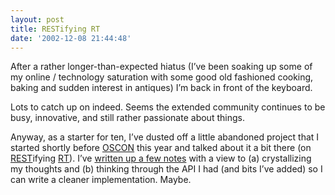 ```yaml
---
layout: post
title: RESTifying RT
date: '2002-12-08 21:44:48'
---
```



After a rather longer-than-expected hiatus (I’ve been soaking up some of my online / technology saturation with some good old fashioned cooking, baking and sudden interest in antiques) I’m back in front of the keyboard.

Lots to catch up on indeed. Seems the extended community continues to be busy, innovative, and still rather passionate about things.

Anyway, as a starter for ten, I’ve dusted off a little abandoned project that I started shortly before [OSCON](http://conferences.oreilly.com/os2002/) this year and talked about it a bit there (on [REST](http://internet.conveyor.com/RESTwiki/moin.cgi/FrontPage "The REST Wiki's front page")ifying [RT](http://www.fsck.com/projects/rt/ "RT: Request Tracker")). I’ve [written up a few notes](/space/RtRest) with a view to (a) crystallizing my thoughts and (b) thinking through the API I had (and bits I’ve added) so I can write a cleaner implementation. Maybe.


